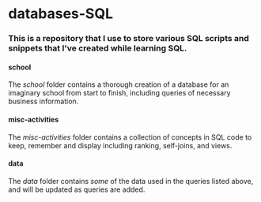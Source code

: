 # databases-SQL
### This is a repository that I use to store various SQL scripts and snippets that I've created while learning SQL.

#### school
The *school* folder contains a thorough creation of a database for an imaginary school from start to finish, including queries of necessary business information.

#### misc-activities
The *misc-activities* folder contains a collection of concepts in SQL code to keep, remember and display including ranking, self-joins, and views.

#### data
The *data* folder contains *some* of the data used in the queries listed above, and will be updated as queries are added.
